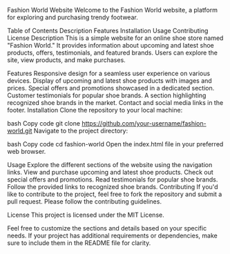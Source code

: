 Fashion World Website
Welcome to the Fashion World website, a platform for exploring and purchasing trendy footwear.

Table of Contents
Description
Features
Installation
Usage
Contributing
License
Description
This is a simple website for an online shoe store named "Fashion World." It provides information about upcoming and latest shoe products, offers, testimonials, and featured brands. Users can explore the site, view products, and make purchases.

Features
Responsive design for a seamless user experience on various devices.
Display of upcoming and latest shoe products with images and prices.
Special offers and promotions showcased in a dedicated section.
Customer testimonials for popular shoe brands.
A section highlighting recognized shoe brands in the market.
Contact and social media links in the footer.
Installation
Clone the repository to your local machine:

bash
Copy code
git clone https://github.com/your-username/fashion-world.git
Navigate to the project directory:

bash
Copy code
cd fashion-world
Open the index.html file in your preferred web browser.

Usage
Explore the different sections of the website using the navigation links.
View and purchase upcoming and latest shoe products.
Check out special offers and promotions.
Read testimonials for popular shoe brands.
Follow the provided links to recognized shoe brands.
Contributing
If you'd like to contribute to the project, feel free to fork the repository and submit a pull request. Please follow the contributing guidelines.

License
This project is licensed under the MIT License.

Feel free to customize the sections and details based on your specific needs. If your project has additional requirements or dependencies, make sure to include them in the README file for clarity.
